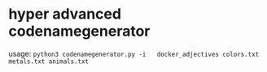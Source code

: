 hyper advanced codenamegenerator
==

usage: `python3 codenamegenerator.py -i   docker_adjectives colors.txt metals.txt animals.txt`
